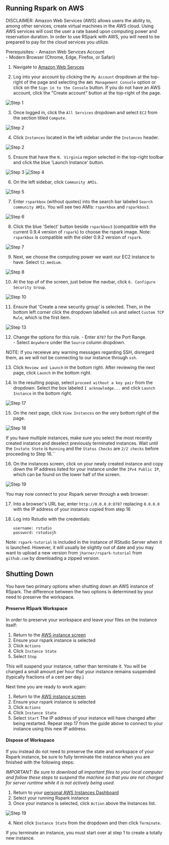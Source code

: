 ## Running Rspark on AWS  ##
DISCLAIMER: 
Amazon Web Services (AWS) allows users the ability to, among other services, create virtual machines in the AWS cloud.  Using AWS services will cost the user a rate based upon computing power and reservation duration.  In order to use RSpark with AWS, you will need to be prepared to pay for the cloud services you utilize.

Prerequisites:
	-	Amazon Web Services Account  
	-	Modern Browser (Chrome, Edge, Firefox, or Safari)

1. Navigate to [Amazon Web Servces](https://aws.amazon.com/)

2. Log into your account by clicking the `My Account` dropdown at the top-right of the page and selecting the `AWS Management Console` option or click on the `Sign in to the Console` button. If you do not have an AWS account, click the "Create account" button at the top-right of the page.

![Step 1](https://github.com/jharner/rspark/blob/master/AWS/image1.jpg)


3. Once logged in, click the `All Services` dropdown and select `EC2` from the section titled `Compute`.

![Step 2](https://github.com/jharner/rspark/blob/master/AWS/image13.jpg)


4. Click `Instances` located in the left sidebar under the `Instances` header.

![Step 2](https://github.com/jharner/rspark/blob/master/AWS/image2.jpg)

5. Ensure that have the `N. Virginia` region selected in the top-right toolbar and click the blue 'Launch Instance' button.

![Step 3](https://github.com/jharner/rspark/blob/master/AWS/image3.jpg)
![Step 4](https://github.com/jharner/rspark/blob/master/AWS/image4.jpg)


6. On the left sidebar, click `Community AMIs`.

 ![Step 5](https://github.com/jharner/rspark/blob/master/AWS/image5.jpg)


7. Enter `rsparkbox` (without quotes) into the search bar labeled `Search community AMIs`. You will see two AMIs: `rsparkbox` and `rsparkbox3`. 

 ![Step 6](https://github.com/jharner/rspark/blob/master/AWS/image6.jpg)


8. Click the blue 'Select' button beside `rsparkbox3` (compatible with the current 0.9.4 version of `rspark`) to choose the rspark image. Note: `rsparkbox` is compatible with the older 0.9.2 version of `rspark`.

 ![Step 7](https://github.com/jharner/rspark/blob/master/AWS/image7.jpg)


9. Next, we choose the computing power we want our EC2 instance to have.  Select `t2.medium`.

 ![Step 8](https://github.com/jharner/rspark/blob/master/AWS/image8.jpg)


10. At the top of of the screen, just below the navbar, click `6. Configure Security Group`.

![Step 10](https://github.com/jharner/rspark/blob/master/AWS/image14.jpg)


11. Ensure that 'Create a new security group' is selected. Then, in the bottom left corner click the dropdown labelled `ssh` and select `Custom TCP Rule`, which is the first item.

 ![Step 13](https://github.com/jharner/rspark/blob/master/AWS/image15.jpg)

12. Change the options for this rule.
		- Enter `8787` for the Port Range.  
		- Select `Anywhere` under the `Source` column dropdown.  

NOTE: If you receieve any warning messages regarding SSH, disregard them, as we will not be connecting to our instance through `ssh`.

13. Click `Review and Launch` in the bottom right. After reviewing the next page, click `Launch` in the bottom right.

14. In the resulting popup, select `proceed without a key pair` from the dropdown.  Select the box labeled `I acknowledge...` and click `Launch Instance` in the bottom right.
	
 ![Step 17](https://github.com/jharner/rspark/blob/master/AWS/image9.jpg)


15. On the next page, click `View Instances` on the very bottom right of the page.

 ![Step 18](https://github.com/jharner/rspark/blob/master/AWS/image16.jpg)
 
If you have multiple instances, make sure you select the most recently created instance and deselect previously terminated instances. Wait until the `Instate Stete` is `Running` and the `Status Checks` are `2/2 checks` before proceeding to Step 16.``


16. On the instances screen, click on your newly created instance and copy down the IP address listed for your instance under the `IPv4 Public IP`, which can be found on the lower half of the screen.

![Step 19](https://github.com/jharner/rspark/blob/master/AWS/image18.jpg)

You may now connect to your Rspark server through a web browser:

17. Into a browser's URL bar, enter `http://0.0.0.0:8787` replacing `0.0.0.0` with the IP address of your instance copied from step 16

18. Log into Rstudio with the credentials:

		username: rstudio
		password: rstudiojh
		
Note: `rspark-tutorial` is included in the instance of RStudio Server when it is launched. However, it will usually be slightly out of date and you may want to upload a new version from `jharner/rspark-tutorial` from `github.com` by downloading a zipped version.


## Shutting Down ##

You have two primary options when shutting down an AWS instance of RSpark. The difference between the two options is determined by your need to preserve the workspace. 

#### Preserve RSpark Workspace ####
In order to preserve your workspace and leave your files on the instance itself:

1. Return to the [AWS instance screen](https://console.aws.amazon.com/ec2)
2. Ensure your rspark instance is selected
3. Click `Actions`
4. Click `Instance State`
5. Select `Stop`

This will suspend your instance, rather than terminate it.  You will be charged a small amount per hour that your instance remains suspended (typically fractions of a cent per day.)

Next time you are ready to work again:

1. Return to the [AWS instance screen](https://console.aws.amazon.com/ec2)
2. Ensure your rspark instance is selected
3. Click `Actions`
4. Click `Instance State`
5. Select `Start`
The IP address of your instance will have changed after being restarted. Repeat step 17 from the guide above to connect to your instance using this new IP address.

#### Dispose of Workspace ####

If you instead do not need to preserve the state and workspace of your Rspark instance, be sure to fully terminate the instance when you are finished with the following steps:

_IMPORTANT: Be sure to download all important files to your local computer and follow these steps to suspend the machine so that you are not charged for server runtime while it is not actively being used._  

1. Return to your [personal AWS Instances Dashboard](https://console.aws.amazon.com/ec2)
2. Select your running Rspark instance
3. Once your instance is selected, click `Action` above the Instances list.

![Step 19](https://github.com/jharner/rspark/blob/master/AWS/image17.jpg)

4. Next click `Instance State` from the dropdown and then click `Terminate`.

If you terminate an instance, you must start over at step 1 to create a totally new instance.


